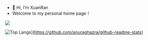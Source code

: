 - 👋 Hi, I’m XuanRan
- Welcome to my personal home page！

<img align="center" src="https://github-readme-stats.vercel.app/api?username=XuanRanDev&show_icons=true&include_all_commits=true&theme=synthwave&count_private=true" />

![Top Langs](https://github-readme-stats.vercel.app/api/top-langs/?username=XuanRanDe&langs_count=8)](https://github.com/anuraghazra/github-readme-stats)



<!--
**XuanRanDev/XuanRanDev** is a ✨ _special_ ✨ repository because its `README.md` (this file) appears on your GitHub profile.

Here are some ideas to get you started:

- 🔭 I’m currently working on ...
- 🌱 I’m currently learning ...
- 👯 I’m looking to collaborate on ...
- 🤔 I’m looking for help with ...
- 💬 Ask me about ...
- 📫 How to reach me: ...
- 😄 Pronouns: ...
- ⚡ Fun fact: ...
-->
